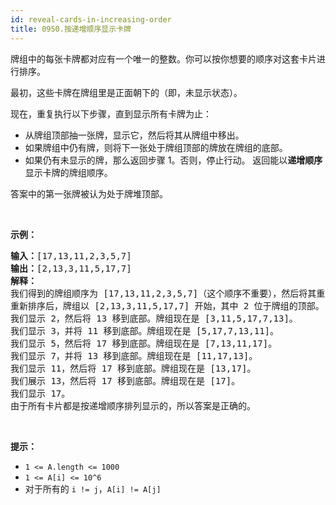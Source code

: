 ```yaml
---
id: reveal-cards-in-increasing-order
title: 0950.按递增顺序显示卡牌
---
```

牌组中的每张卡牌都对应有一个唯一的整数。你可以按你想要的顺序对这套卡片进行排序。

最初，这些卡牌在牌组里是正面朝下的（即，未显示状态）。

现在，重复执行以下步骤，直到显示所有卡牌为止：

- 从牌组顶部抽一张牌，显示它，然后将其从牌组中移出。
- 如果牌组中仍有牌，则将下一张处于牌组顶部的牌放在牌组的底部。
- 如果仍有未显示的牌，那么返回步骤 1。否则，停止行动。
返回能以**递增顺序**显示卡牌的牌组顺序。

答案中的第一张牌被认为处于牌堆顶部。

 

**示例：**


<pre><strong>输入：</strong>[17,13,11,2,3,5,7]<br/><strong>输出：</strong>[2,13,3,11,5,17,7]<br/><strong>解释：<br/></strong>我们得到的牌组顺序为 [17,13,11,2,3,5,7]（这个顺序不重要），然后将其重新排序。<br/>重新排序后，牌组以 [2,13,3,11,5,17,7] 开始，其中 2 位于牌组的顶部。<br/>我们显示 2，然后将 13 移到底部。牌组现在是 [3,11,5,17,7,13]。<br/>我们显示 3，并将 11 移到底部。牌组现在是 [5,17,7,13,11]。<br/>我们显示 5，然后将 17 移到底部。牌组现在是 [7,13,11,17]。<br/>我们显示 7，并将 13 移到底部。牌组现在是 [11,17,13]。<br/>我们显示 11，然后将 17 移到底部。牌组现在是 [13,17]。<br/>我们展示 13，然后将 17 移到底部。牌组现在是 [17]。<br/>我们显示 17。<br/>由于所有卡片都是按递增顺序排列显示的，所以答案是正确的。<br/></pre>

 

**提示：**

- <code>1 &lt;= A.length &lt;= 1000</code>
- <code>1 &lt;= A[i] &lt;= 10^6</code>
- 对于所有的 <code>i != j</code>，<code>A[i] != A[j]</code>